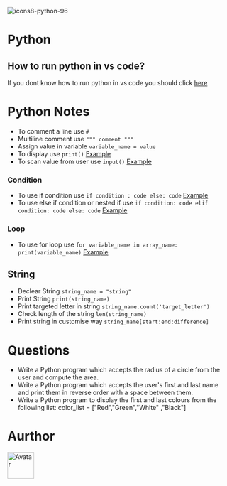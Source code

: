 ![icons8-python-96](https://user-images.githubusercontent.com/89797141/211556749-2983262f-f91e-43c0-9aba-0ec175e6c364.png)
# Python

## How to run python in vs code?
If you dont know how to run python in vs code you should click [here](https://code.visualstudio.com/docs/python/python-tutorial)
# Python Notes
- To comment a line use `#`
- Multiline comment use `""" comment """`
- Assign value in variable `variable_name = value`
- To display use `print()`  [Example](https://github.com/vagabon-09/Python/blob/master/Class/print.py)
- To scan value from user use `input()`  [Example](https://github.com/vagabon-09/Python/blob/master/Class/scan.py)
### Condition
- To use if condition use `if condition : code else: code`  [Example](https://github.com/vagabon-09/Python/blob/master/Class/IfCondition.py) 
- To use else if condition or nested if use `if condition: code elif condition: code else: code`  [Example](https://github.com/vagabon-09/Python/blob/master/Class/ElseIf.py)
### Loop
- To use for loop use `for variable_name in array_name: print(variable_name)`  [Example](https://github.com/vagabon-09/Python/blob/master/Class/ForLoop.py)
## String
- Declear String `string_name = "string"`
- Print String `print(string_name)`
- Print targeted letter in string `string_name.count('target_letter')`
- Check length of the string `len(string_name)`
- Print string in customise way `string_name[start:end:difference]`
# Questions
- Write a Python program which accepts the radius of a circle from the user and compute the area.
- Write a Python program which accepts the user's first and last name and print them in reverse order with a space between them.
- Write a Python program to display the first and last colours from the following list: color_list = ["Red","Green","White" ,"Black"] 
# Aurthor
<a href="https://github.com/vagabon-09" target="_blank" rel="noopener noreferrer"><img style="width:60px;height:60px;" src="https://user-images.githubusercontent.com/89797141/211546895-65e17390-5f8e-41e4-88be-1581133bad13.png" alt="Avatar"></a>


